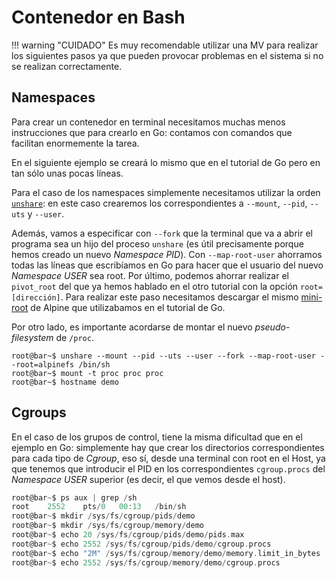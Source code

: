 # Contenedor en Bash

!!! warning "CUIDADO"
    Es muy recomendable utilizar una MV para realizar los siguientes pasos ya que pueden provocar problemas en el sistema si no se realizan correctamente.

## Namespaces
Para crear un contenedor en terminal necesitamos muchas menos instrucciones que para crearlo en Go: contamos con comandos que facilitan enormemente la tarea.

En el siguiente ejemplo se creará lo mismo que en el tutorial de Go pero en tan sólo unas pocas líneas.

Para el caso de los namespaces simplemente necesitamos utilizar la orden [`unshare`](https://man7.org/linux/man-pages/man1/unshare.1.html): en este caso crearemos los correspondientes a `--mount`, `--pid`, `--uts` y `--user`.

Además, vamos a especificar con `--fork` que la terminal que va a abrir el programa sea un hijo del proceso `unshare` (es útil precisamente porque hemos creado un nuevo _Namespace PID_). Con `--map-root-user` ahorramos todas las líneas que escribíamos en Go para hacer que el usuario del nuevo _Namespace USER_ sea root. Por último, podemos ahorrar realizar el `pivot_root` del que ya hemos hablado en el otro tutorial con la opción `root=[dirección]`. Para realizar este paso necesitamos descargar el mismo [mini-root](https://alpinelinux.org/downloads/) de Alpine que utilizabamos en el tutorial de Go.

Por otro lado, es importante acordarse de montar el nuevo _pseudo-filesystem_ de `/proc`.


```console
root@bar~$ unshare --mount --pid --uts --user --fork --map-root-user --root=alpinefs /bin/sh
root@bar~$ mount -t proc proc proc
root@bar~$ hostname demo
```

## Cgroups
En el caso de los grupos de control, tiene la misma dificultad que en el ejemplo en Go: simplemente hay que crear los directorios correspondientes para cada tipo de _Cgroup_, eso sí, desde una terminal con root en el Host, ya que tenemos que introducir el PID en los correspondientes `cgroup.procs` del _Namespace USER_ superior (es decir, el que vemos desde el host). 

```go
root@bar~$ ps aux | grep /sh
root    2552    pts/0   00:13   /bin/sh
root@bar~$ mkdir /sys/fs/cgroup/pids/demo
root@bar~$ mkdir /sys/fs/cgroup/memory/demo
root@bar~$ echo 20 /sys/fs/cgroup/pids/demo/pids.max
root@bar~$ echo 2552 /sys/fs/cgroup/pids/demo/cgroup.procs
root@bar~$ echo "2M" /sys/fs/cgroup/memory/demo/memory.limit_in_bytes
root@bar~$ echo 2552 /sys/fs/cgroup/memory/demo/cgroup.procs
```
